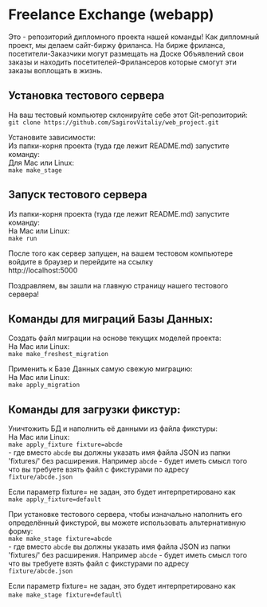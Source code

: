 # Freelance Exchange (webapp)

Это - репозиторий дипломного проекта нашей команды! Как дипломный проект, мы
делаем сайт-биржу фриланса. На бирже фриланса, посетители-Заказчики могут
размещать на Доске Объявлений свои заказы и находить посетителей-Фрилансеров
которые смогут эти заказы воплощать в жизнь.

Установка тестового сервера
---------------------------

На ваш тестовый компьютер склонируйте себе этот Git-репозиторий:\
`git clone https://github.com/SagirovVitaliy/web_project.git`

Установите зависимости:\
Из папки-корня проекта (туда где лежит README.md) запустите команду:\
Для Mac или Linux:\
`make make_stage`

Запуск тестового сервера
------------------------

Из папки-корня проекта (туда где лежит README.md) запустите команду:\
На Mac или Linux:\
`make run`

После того как сервер запущен, на вашем тестовом компьютере войдите в браузер и
перейдите на ссылку\
http://localhost:5000

Поздравляем, вы зашли на главную страницу нашего тестового сервера!

Команды для миграций Базы Данных:
---------------------------------

Создать файл миграции на основе текущих моделей проекта:\
На Mac или Linux:\
`make make_freshest_migration`

Применить к Базе Данных самую свежую миграцию:\
На Mac или Linux:\
`make apply_migration`

Команды для загрузки фикстур:
-----------------------------

Уничтожить БД и наполнить её данными из файла фикстуры:\
На Mac или Linux:\
`make apply_fixture fixture=abcde`\
\- где вместо `abcde` вы должны указать имя файла JSON из папки 'fixtures/' без
расширения. Например `abcde` - будет иметь смысл того что вы требуете взять файл
с фикстурами по адресу\
`fixture/abcde.json`

Если параметр fixture= не задан, это будет интерпретировано как\
`make apply_fixture=default`

При установке тестового сервера, чтобы изначально наполнить его определённый
фикстурой, вы можете использовать альтернативную форму:\
`make make_stage fixture=abcde`\
\- где вместо `abcde` вы должны указать имя файла JSON из папки 'fixtures/' без
расширения. Например `abcde` - будет иметь смысл того что вы требуете взять файл
с фикстурами по адресу\
`fixture/abcde.json`

Если параметр fixture= не задан, это будет интерпретировано как\
`make make_stage fixture=default`\

